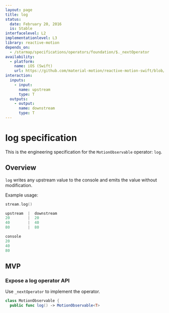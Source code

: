 ```yaml
---
layout: page
title: log
status:
  date: February 20, 2016
  is: Stable
interfacelevel: L2
implementationlevel: L3
library: reactive-motion
depends_on:
  - /starmap/specifications/operators/foundation/$._nextOperator
availability:
  - platform:
    name: iOS (Swift)
    url: https://github.com/material-motion/reactive-motion-swift/blob/develop/src/operators/log.swift
interaction:
  inputs:
    - input:
      name: upstream
      type: T
  outputs:
    - output:
      name: downstream
      type: T
---
```


# log specification

This is the engineering specification for the `MotionObservable` operator: `log`.

## Overview

`log` writes any upstream value to the console and emits the value without modification.

Example usage:

```swift
stream.log()

upstream  |  downstream
20        |  20
40        |  40
80        |  80

console
20
40
80
```

## MVP

### Expose a log operator API

Use `_nextOperator` to implement the operator.

```swift
class MotionObservable {
  public func log() -> MotionObservable<T>
```
